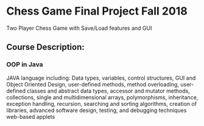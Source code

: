 # Chess Game Final Project Fall 2018
Two Player Chess Game with Save/Load features and GUI
## Course Description:
### OOP in Java
JAVA language including: Data types, variables, control structures, GUI and Object Oriented Design, user-defined methods, method overloading, user-defined classes and abstract data types, accessor and mutator methods, collections, single and multidimensional arrays, polymorphisms, inheritance, exception handling, recursion, searching and sorting algorithms, creation of libraries, advanced software design, testing, and debugging techniques web-based applets
